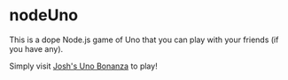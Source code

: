# nodeUno

This is a dope Node.js game of Uno that you can play with your friends (if you have any).

Simply visit [Josh's Uno Bonanza](https://unobonanza.azurewebsites.net) to play!
